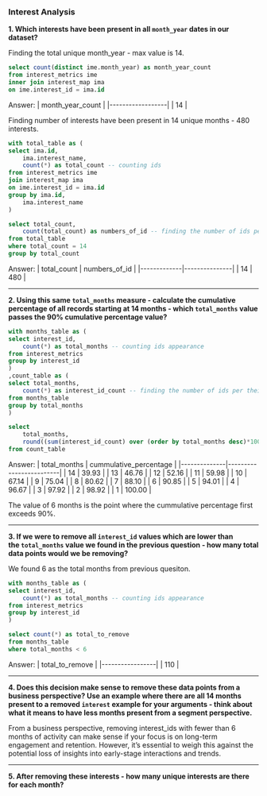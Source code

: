 ### Interest Analysis

**1. Which interests have been present in all <code>month_year</code> dates in our dataset?**

Finding the total unique month_year - max value is 14. 
````sql
select count(distinct ime.month_year) as month_year_count
from interest_metrics ime
inner join interest_map ima
on ime.interest_id = ima.id
````
Answer:
| month_year_count |
|------------------|
|               14 |

Finding number of interests have been present in 14 unique months - 480 interests.
````sql
with total_table as (
select ima.id,
	ima.interest_name,
	count(*) as total_count -- counting ids 
from interest_metrics ime
join interest_map ima
on ime.interest_id = ima.id
group by ima.id,
	ima.interest_name
)

select total_count,
	count(total_count) as numbers_of_id -- finding the number of ids per their total_count 
from total_table
where total_count = 14
group by total_count
````
Answer:
| total_count | numbers_of_id |
|-------------|---------------|
|          14 |          480  |


***

**2. Using this same <code>total_months</code> measure - calculate the cumulative percentage of all records starting at 14 months - which <code>total_months</code> value passes the 90% cumulative percentage value?**
````sql
with months_table as (
select interest_id,
	count(*) as total_months -- counting ids appearance 
from interest_metrics
group by interest_id
)
,count_table as (
select total_months,
	count(*) as interest_id_count -- finding the number of ids per their total_count 
from months_table
group by total_months
)

select 
	total_months,
	round((sum(interest_id_count) over (order by total_months desc)*100/sum(interest_id_count) over ()),2) as cummulative_percentage
from count_table
````
Answer:
| total_months | cummulative_percentage |
|--------------|-------------------------|
|           14 |                   39.93 |
|           13 |                   46.76 |
|           12 |                   52.16 |
|           11 |                   59.98 |
|           10 |                   67.14 |
|            9 |                   75.04 |
|            8 |                   80.62 |
|            7 |                   88.10 |
|            6 |                   90.85 |
|            5 |                   94.01 |
|            4 |                   96.67 |
|            3 |                   97.92 |
|            2 |                   98.92 |
|            1 |                  100.00 |

The value of 6 months is the point where the cummulative percentage first exceeds 90%. 
***

**3. If we were to remove all <code>interest_id</code> values which are lower than the <code>total_months</code> value we found in the previous question - how many total data points would we be removing?**

We found 6 as the total months from previous quesiton. 
````sql
with months_table as (
select interest_id,
	count(*) as total_months -- counting ids appearance 
from interest_metrics
group by interest_id
)

select count(*) as total_to_remove
from months_table
where total_months < 6
````
Answer:
| total_to_remove |
|-----------------|
|             110 |

***

**4. Does this decision make sense to remove these data points from a business perspective? Use an example where there are all 14 months present to a removed <code>interest</code> example for your arguments - think about what it means to have less months present from a segment perspective.**

From a business perspective, removing interest_ids with fewer than 6 months of activity can make sense if your focus is on long-term engagement and retention. However, it’s essential to weigh this against the potential loss of insights into early-stage interactions and trends. 

***

**5. After removing these interests - how many unique interests are there for each month?**

